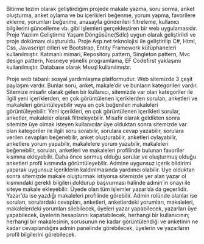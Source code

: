 Bitirme tezim olarak geliştirdiğim projede makale yazma, soru sorma, anket oluşturma, anket oylama ve bu içerikleri beğenme, yorum yapma, favorilere ekleme, yorumları beğenme, anasayfa gönderileri filtreleme, kullanıcı bilgilerini güncelleme vb. gibi işlemleri gerçekleştiren bir web uygulamasıdır. Proje Yazılım Geliştirme Yaşam Döngüsüne(Sdlc) uygun olarak geliştirildi ve proje dokümanı oluşturuldu. Proje Asp.net teknolojisi ile geliştirilip C#, Html, Css, Javascript dilleri ve Bootstrap, Entity Framework kütüphaneleri kullanılmıştır. Katmanlı mimari, Repository pattern, Singleton pattern, Mvc design pattern, Nesneye yönelik programlama, EF Codefirst yaklaşımı kullanılmıştır. Database olarak Mssql kullanılmıştır.

Proje web tabanlı sosyal yardımlaşma platformudur. Web sitemizde 3 çeşit paylaşım vardır. Bunlar soru, anket, makale’dir ve bunların kategorileri vardır. Sitemize misafir olarak gelen bir kullanıcı, sitemizde var olan kategoriler ile ilgili yeni içeriklerden, en çok görüntülenen içeriklerden soruları, anketleri ve makaleleri görüntüleyebilir veya en çok beğenilen makaleleri görüntüleyebilir. Yeni içerikleri, en çok görüntülenen içerikleri sorular, anketler, makaleler olarak filtreleyebilir. Misafir olarak geldikten sonra sitemize üye olmak isteyen kullanıcılar üye olduktan sonra sitemizde var olan kategoriler ile ilgili soru sorabilir, sorulara cevap yazabilir, sorulara verilen cevapları beğenebilir, anket oluşturabilir, anketleri oylayabilir, anketlere yorum yapabilir, makalelere yorum yazabilir, makaleleri beğenebilir, soruları, anketleri ve makaleleri profilinde bulunan favoriler kısmına ekleyebilir. Daha önce sormuş olduğu sorular ve oluşturmuş olduğu anketleri profil kısmında görüntüleyebilir. Admine uygunsuz içerik bildirimi yaparak uygunsuz içeriklerin kaldırılmasında yardımcı olabilir. Üye olduktan sonra sitemizde makale oluşturmak istiyorsa sitemizde yer alan yazar ol kısmındaki gerekli bilgileri doldurup başvurması halinde admin’in onayı ile siteye makale ekleyebilir. Üyede olan tüm işlemler yazar’da da geçerlidir. Yazar’da ise yazdığı makaleleri profilinde görebilir. Admin rolünde olanlar ise soruları, sorulardaki cevapları, anketleri, anketlerdeki yorumları, makaleleri, makalelerdeki yorumları silebilecek, üyeleri yazar yapabilecek, yazarları üye yapabilecek, üyelerin hesaplarını kapatabilecek, herhangi bir kullanıcının; herhangi bir makalesinin, sorusunun ne kadar görüntülendiği ve anketinin ne kadar cevaplandığını admin panelinde görebilecek, üyelerin ve yazarların profil bilgilerini görebilecek.
